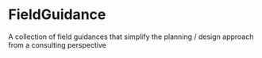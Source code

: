 # FieldGuidance
A collection of field guidances that simplify the planning / design approach from a consulting perspective
